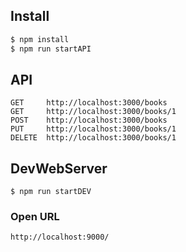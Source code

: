 ## Install

```bash
$ npm install
$ npm run startAPI
```

## API

```
GET     http://localhost:3000/books
GET     http://localhost:3000/books/1
POST    http://localhost:3000/books
PUT     http://localhost:3000/books/1
DELETE  http://localhost:3000/books/1
```

## DevWebServer

```
$ npm run startDEV
```

### Open URL

```
http://localhost:9000/
```


